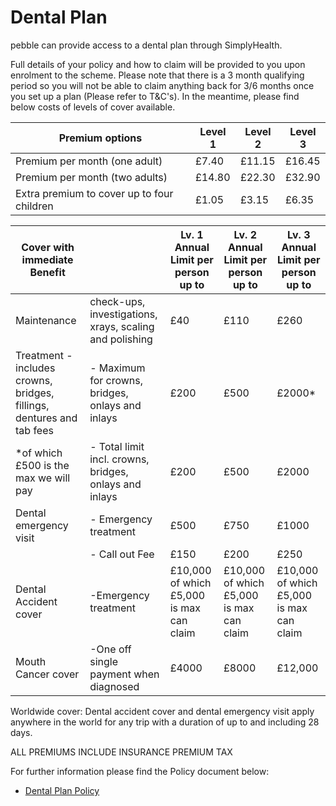 # Dental Plan

pebble can provide access to a dental plan through SimplyHealth.

Full details of your policy and how to claim will be provided to you upon enrolment to the scheme. Please note that there is a 3 month qualifying period so you will not be able to claim anything back for 3/6 months once you set up a plan (Please refer to T&C's). In the meantime, please find below costs of levels of cover available.

| Premium options                            | Level 1 | Level 2 | Level 3 |
|--------------------------------------------|---------|---------|---------|
| Premium per month (one adult)              | £7.40   | £11.15  | £16.45  |
| Premium per month (two adults)             | £14.80  | £22.30  | £32.90  |
| Extra premium to cover up to four children | £1.05   | £3.15   | £6.35   |

| Cover with immediate Benefit                                          |                                                         | Lv. 1 Annual Limit per person up to      | Lv. 2 Annual Limit per person up to      | Lv. 3 Annual Limit per person up to      |
|-----------------------------------------------------------------------|---------------------------------------------------------|------------------------------------------|------------------------------------------|------------------------------------------|
| Maintenance                                                           | check-ups, investigations, xrays, scaling and polishing | £40                                      | £110                                     | £260                                     |
| Treatment - includes crowns, bridges, fillings, dentures and tab fees | - Maximum for crowns, bridges, onlays and inlays        | £200                                     | £500                                     | £2000*                                   |
| *of which £500 is the max we will pay                                 | - Total limit incl. crowns, bridges, onlays and inlays  | £200                                     | £500                                     | £2000                                    |
| Dental emergency visit                                                | - Emergency treatment                                   | £500                                     | £750                                     | £1000                                    |
|                                                                       | - Call out Fee                                          | £150                                     | £200                                     | £250                                     |
| Dental Accident cover                                                 | -Emergency treatment                                    | £10,000 of which £5,000 is max can claim | £10,000 of which £5,000 is max can claim | £10,000 of which £5,000 is max can claim |
| Mouth Cancer cover                                                    | -One off single payment when diagnosed                  | £4000                                    | £8000                                    | £12,000                                  |

Worldwide cover: Dental accident cover and dental emergency visit apply anywhere in the world for any trip with a duration of up to and including 28 days. 

ALL PREMIUMS INCLUDE INSURANCE PREMIUM TAX

For further information please find the Policy document below:

- [Dental Plan Policy](https://www.google.com/url?q=https%3A%2F%2Fwww.simplyhealth.co.uk%2Fshcore%2Fsh%2Fcontent%2Fpdfs%2Ftsandcs%2Fdentdv_lres_tandc_11_11.pdf&sa=D&sntz=1&usg=AFrqEzdH5D8OUomiXu_yxexgnptN36Oq9Q)
